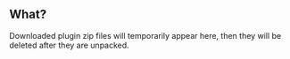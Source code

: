 ## What?

Downloaded plugin zip files will temporarily appear here, then they will be
deleted after they are unpacked.
